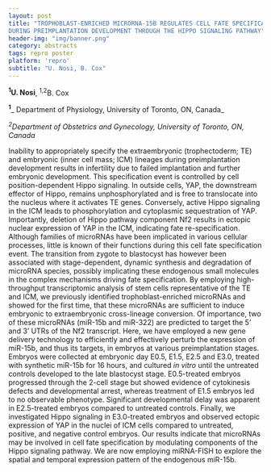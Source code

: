 ```yaml
---
layout: post
title: "TROPHOBLAST-ENRICHED MICRORNA-15B REGULATES CELL FATE SPECIFICATION
DURING PREIMPLANTATION DEVELOPMENT THROUGH THE HIPPO SIGNALING PATHWAY"
header-img: "img/banner.png"
category: abstracts
tags: repro poster
platform: 'repro'
subtitle: "U. Nosi, B. Cox"
---
```

__<sup>1</sup>U. Nosi__, <sup>1,2</sup>B. Cox

__<sup>1</sup>___ Department of Physiology, University of Toronto, ON, Canada_

_<sup>2</sup>Department of Obstetrics and Gynecology, University of Toronto, ON,
Canada_

Inability to appropriately specify the extraembryonic (trophectoderm;
TE) and embryonic (inner cell mass; ICM) lineages during preimplantation
development results in infertility due to failed implantation and
further embryonic development. This specification event is controlled by
cell position-dependent Hippo signaling. In outside cells, YAP, the
downstream effector of Hippo, remains unphosphorylated and is free to
translocate into the nucleus where it activates TE genes. Conversely,
active Hippo signaling in the ICM leads to phosphorylation and
cytoplasmic sequestration of YAP. Importantly, deletion of Hippo pathway
component Nf2 results in ectopic nuclear expression of YAP in the ICM,
indicating fate re-specification. Although families of microRNAs have
been implicated in various cellular processes, little is known of their
functions during this cell fate specification event. The transition from
zygote to blastocyst has however been associated with stage-dependent,
dynamic synthesis and degradation of microRNA species, possibly
implicating these endogenous small molecules in the complex mechanisms
driving fate specification. By employing high-throughput transcriptomic
analysis of stem cells representative of the TE and ICM, we previously
identified trophoblast-enriched microRNAs and showed for the first time,
that these microRNAs are sufficient to induce embryonic to
extraembryonic cross-lineage conversion. Of importance, two of these
microRNAs (miR-15b and miR-322) are predicted to target the 5’ and 3’
UTRs of the Nf2 transcript. Here, we have employed a new gene delivery
technology to efficiently and effectively perturb the expression of
miR-15b, and thus its targets, in embryos at various preimplantation
stages. Embryos were collected at embryonic day E0.5, E1.5, E2.5 and
E3.0, treated with synthetic miR-15b for 16 hours, and cultured _in
vitro_ until the untreated controls developed to the late blastocyst
stage. E0.5-treated embryos progressed through the 2-cell stage but
showed evidence of cytokinesis defects and developmental arrest, whereas
treatment of E1.5 embryos led to no observable phenotype. Significant
developmental delay was apparent in E2.5-treated embryos compared to
untreated controls. Finally, we investigated Hippo signaling in
E3.0-treated embryos and observed ectopic expression of YAP in the
nuclei of ICM cells compared to untreated, positive, and negative
control embryos. Our results indicate that microRNAs may be involved in
cell fate specification by modulating components of the Hippo signaling
pathway. We are now employing miRNA-FISH to explore the spatial and
temporal expression pattern of the endogenous miR-15b.
